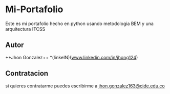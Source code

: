 # Mi-Portafolio
Este es mi portafolio hecho en python usando metodologia BEM y una arquitectura ITCSS
## Autor 
++Jhon Gonzalez++
*(linkeIN)(www.linkedin.com/in/jhong124)
## Contratacion
si quieres contratarme puedes escribirme a jhon.gonzalez163@cide.edu.co
